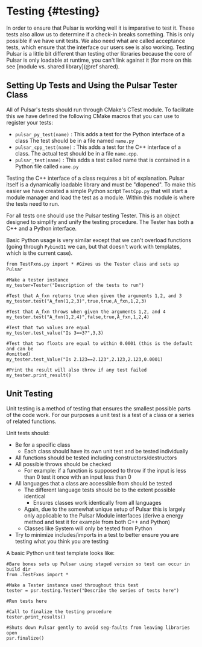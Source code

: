 Testing                                                               {#testing}
=======

In order to ensure that Pulsar is working well it is imparative to test it.
These tests also allow us to determine if a check-in breaks something.  This is
only possible if we have unit tests.  We also need what are called acceptance
tests, which ensure that the interface our users see is also working.  Testing
Pulsar is a little bit different than testing other libraries because the core
of Pulsar is only loadable at runtime, you can't link against it (for more on
this see [module vs. shared library](@ref shared).


## Setting Up Tests and Using the Pulsar Tester Class

All of Pulsar's tests should run through CMake's CTest module.  To facilitate
this we have defined the following CMake macros that you can use to register
your tests:

- `pulsar_py_test(name)` : This adds a test for the Python interface of a class
  The test should be in a file named `name.py`
- `pulsar_cpp_test(name)` : This adds a test for the C++ interface of a class.
  The actual test should be in a file `name.cpp`. 
- `pulsar_test(name)` : This adds a test called name that is contained in a
   Python file called `name.py`

Testing the C++ interface of a class requires a bit of explanation.  Pulsar
itself is a dynamically loadable library and must be "dlopened".  To make this
easier we have created a simple Python script `TestCpp.py` that will start a
module manager and load the test as a module.  Within this module is where the
tests need to run.

For all tests one should use the Pulsar testing Tester.  This is an object
designed to simplify and unify the testing procedure.  The Tester has both a
C++ and a Python interface.




Basic Python usage is very similar except that we can't overload functions
(going through `Pybind11` we can, but that doesn't work with templates, which
is the current case).

~~~{.py}
from TestFxns.py import * #Gives us the Tester class and sets up Pulsar

#Make a tester instance
my_tester=Tester("Description of the tests to run")

#Test that A_fxn returns true when given the arguments 1,2, and 3
my_tester.test("A_fxn(1,2,3)",true,true,A_fxn,1,2,3)

#Test that A_fxn throws when given the arguments 1,2, and 4
my_tester.test("A_fxn(1,2,4)",false,true,A_fxn,1,2,4)

#Test that two values are equal
my_tester.test_value("Is 3==3?",3,3)

#Test that two floats are equal to within 0.0001 (this is the default and can be
#omitted)
my_tester.test_Value("Is 2.123==2.123",2.123,2.123,0.0001)

#Print the result will also throw if any test failed
my_tester.print_result()
~~~


## Unit Testing

Unit testing is a method of testing that ensures the smallest possible parts of
the code work.  For our purposes a unit test is a test of a class or a series of
related functions.  

Unit tests should:
- Be for a specific class
  - Each class should have its own unit test and be tested individually
- All functions should be tested including constructors/destructors
- All possible throws should be checked
  - For example: if a function is supposed to throw if the input is less than 0
    test it once with an input less than 0
- All languages that a class are accessible from should be tested
  - The different language tests should be to the extent possible identical
    - Ensures classes work identically from all languages
  - Again, due to the somewhat unique setup of Pulsar this is largely only
    applicable to the Pulsar Module interfaces (derive a energy method and test
    it for example from both C++ and Python)
  - Classes like System will only be tested from Python
- Try to minimize includes/imports in a test to better ensure you are testing
  what you think you are testing

A basic Python unit test template looks like:
~~~{.py}
#Bare bones sets up Pulsar using staged version so test can occur in build dir 
from .TestFxns import *

#Make a Tester instance used throughout this test
tester = psr.testing.Tester("Describe the series of tests here")

#Run tests here

#Call to finalize the testing procedure
tester.print_results()

#Shuts down Pulsar gently to avoid seg-faults from leaving libraries open
psr.finalize()
~~~

